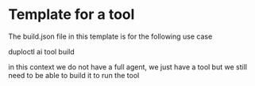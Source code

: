 # Template for a tool

The build.json file in this template is for the following use case

duploctl ai tool build

in this context we do not have a full agent, we just have a tool but we still need to be able to build it to run the tool

